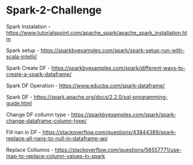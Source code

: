 # Spark-2-Challenge

Spark Instalation - <https://www.tutorialspoint.com/apache_spark/apache_spark_installation.htm>

Spark setup - <https://sparkbyexamples.com/spark/spark-setup-run-with-scala-intellij/>

Spark Create DF - <https://sparkbyexamples.com/spark/different-ways-to-create-a-spark-dataframe/>

Spark DF Operation - <https://www.educba.com/spark-dataframe/>

Spark DF - <https://spark.apache.org/docs/2.2.0/sql-programming-guide.html>

Change DF collumn type - <https://sparkbyexamples.com/spark/spark-change-dataframe-column-type/>

Fill nan in DF - <https://stackoverflow.com/questions/43844389/spark-replace-all-nans-to-null-in-dataframe-api>

Replace Collumns - https://stackoverflow.com/questions/56557771/use-map-to-replace-column-values-in-spark
